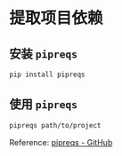 # 提取项目依赖

## 安装 `pipreqs`

```bash
pip install pipreqs
```

## 使用 `pipreqs`

``` bash
pipreqs path/to/project
```

Reference: [pipreqs - GitHub](https://github.com/bndr/pipreqs)